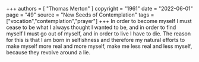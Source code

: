 +++
authors = [
  "Thomas Merton"
]
copyright = "1961"
date = "2022-06-01"
page = "49"
source = "New Seeds of Contemplation"
tags = ["vocation","contemplation","prayer"]
+++
In order to become myself I must cease to be what I always thought I wanted to be, and in order to find myself I must go out of myself, and in order to live I have to die. The reason for this is that I am born in selfishness and therefore my natural efforts to make myself more real and more myself, make me less real and less myself, because they revolve around a lie.
